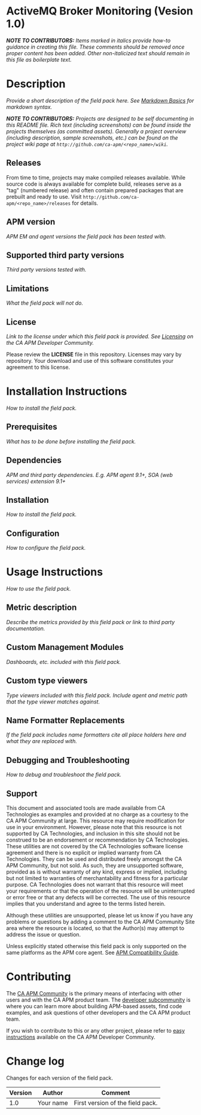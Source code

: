 # ActiveMQ Broker Monitoring (Vesion 1.0)
*__NOTE TO CONTRIBUTORS:__ Items marked in italics provide how-to guidance in creating this file.  These comments should be removed once proper content has been added.  Other non-italicized text should remain in this file as boilerplate text.*


# Description
*Provide a short description of the field pack here. See [Markdown Basics](https://help.github.com/articles/markdown-basics/) for markdown syntax.*

*__NOTE TO CONTRIBUTORS:__ Projects are designed to be self documenting in this README file.  Rich text (including screenshots) can be  found inside the projects themselves (as committed assets).  Generally a project overview (including description, sample screenshots, etc.) can be found on the project wiki page at `http://github.com/ca-apm/<repo_name>/wiki`.*

## Releases
From time to time, projects may make compiled releases available.  While source code is always available for complete build, releases serve as a "tag" (numbered release) and often contain prepared packages that are prebuilt and ready to use.  Visit `http://github.com/ca-apm/<repo_name>/releases` for details.

## APM version
*APM EM and agent versions the field pack has been tested with.*

## Supported third party versions
*Third party versions tested with.*

## Limitations
*What the field pack will not do.*

## License
*Link to the license under which this field pack is provided. See [Licensing](https://communities.ca.com/docs/DOC-231150910#license) on the CA APM Developer Community.*

Please review the
**LICENSE**
file in this repository.  Licenses may vary by repository.  Your download and use of this software constitutes your agreement to this license.

# Installation Instructions
*How to install the field pack.*

## Prerequisites
*What has to be done before installing the field pack.*

## Dependencies
*APM and third party dependencies. E.g. APM agent 9.1+, SOA (web services) extension 9.1+*

## Installation
*How to install the field pack.*

## Configuration
*How to configure the field pack.*


# Usage Instructions
*How to use the field pack.*

## Metric description
*Describe the metrics provided by this field pack or link to third party documentation.*

## Custom Management Modules
*Dashboards, etc. included with this field pack.*

## Custom type viewers
*Type viewers included with this field pack. Include agent and metric path that the type viewer matches against.*

## Name Formatter Replacements
*If the field pack includes name formatters cite all place holders here and what they are replaced with.*

## Debugging and Troubleshooting
*How to debug and troubleshoot the field pack.*

## Support
This document and associated tools are made available from CA Technologies as examples and provided at no charge as a courtesy to the CA APM Community at large. This resource may require modification for use in your environment. However, please note that this resource is not supported by CA Technologies, and inclusion in this site should not be construed to be an endorsement or recommendation by CA Technologies. These utilities are not covered by the CA Technologies software license agreement and there is no explicit or implied warranty from CA Technologies. They can be used and distributed freely amongst the CA APM Community, but not sold. As such, they are unsupported software, provided as is without warranty of any kind, express or implied, including but not limited to warranties of merchantability and fitness for a particular purpose. CA Technologies does not warrant that this resource will meet your requirements or that the operation of the resource will be uninterrupted or error free or that any defects will be corrected. The use of this resource implies that you understand and agree to the terms listed herein.

Although these utilities are unsupported, please let us know if you have any problems or questions by adding a comment to the CA APM Community Site area where the resource is located, so that the Author(s) may attempt to address the issue or question.

Unless explicitly stated otherwise this field pack is only supported on the same platforms as the APM core agent. See [APM Compatibility Guide](http://www.ca.com/us/support/ca-support-online/product-content/status/compatibility-matrix/application-performance-management-compatibility-guide.aspx).


# Contributing
The [CA APM Community](https://communities.ca.com/community/ca-apm) is the primary means of interfacing with other users and with the CA APM product team.  The [developer subcommunity](https://communities.ca.com/community/ca-apm/ca-developer-apm) is where you can learn more about building APM-based assets, find code examples, and ask questions of other developers and the CA APM product team.

If you wish to contribute to this or any other project, please refer to [easy instructions](https://communities.ca.com/docs/DOC-231150910) available on the CA APM Developer Community.


# Change log
Changes for each version of the field pack.

Version | Author | Comment
--------|--------|--------
1.0 | Your name | First version of the field pack.
